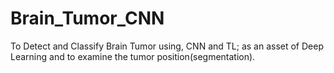 # Brain_Tumor_CNN
To Detect and Classify Brain Tumor using, CNN and TL; as an asset of Deep Learning and to examine the tumor position(segmentation).
